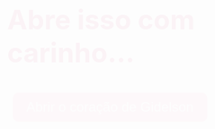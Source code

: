 <!DOCTYPE html>
<html lang="pt-BR">
<head>
  <meta charset="UTF-8" />
  <meta name="viewport" content="width=device-width, initial-scale=1.0, user-scalable=no"/>
  <title>Pra vc, Malu</title>
  <link href="https://fonts.googleapis.com/css2?family=Pacifico&family=Quicksand:wght@400;600&display=swap" rel="stylesheet"/>
  <style>
    :root {
      --font-base: clamp(1rem, 2.5vw, 1.5rem);
      --font-title: clamp(2rem, 5vw, 3rem);
      --font-final: clamp(1.5rem, 4vw, 2rem);
    }

    body {
      margin: 0;
      padding: 0;
      font-family: 'Quicksand', sans-serif;
      background: url('https://i.postimg.cc/Y96SLcP1/Mulher-jovem-em-descanso-suave.png') no-repeat center center fixed;
      background-size: cover;
      color: #000000;
      display: flex;
      flex-direction: column;
      align-items: center;
      text-align: center;
      overflow-x: hidden;
      position: relative;
      transition: background-color 5s ease-in-out;
      min-height: 100vh;
    }

    .overlay-bg {
      position: fixed;
      top: 0;
      left: 0;
      width: 100%;
      height: 100%;
      background-color: rgba(255,255,255,0.7);
      z-index: 1;
      display: none;
    }

    .container {
      padding: 30px 20px;
      max-width: 700px;
      animation: fadeIn 1s ease;
      border-radius: 16px;
      margin-top: 40px;
      position: relative;
      z-index: 2;
    }

    #main-content, #response, #closing-message {
      display: none;
    }

    @keyframes fadeIn {
      from { opacity: 0; transform: translateY(20px); }
      to { opacity: 1; transform: translateY(0); }
    }

    h1 {
      font-family: 'Pacifico', cursive;
      font-size: var(--font-title);
      color: #d6336c;
      margin-top: 100px;
      animation: bounce 1.5s infinite alternate;
    }

    p {
      font-size: var(--font-base);
      line-height: 1.7;
      margin-bottom: 20px;
      color: #000000;
    }

    .final {
      font-weight: bold;
      font-size: var(--font-final);
      margin-top: 30px;
    }

    .buttons {
      margin-top: 30px;
    }

    button {
      margin: 10px;
      padding: 12px 24px;
      font-size: var(--font-base);
      background-color: #ff99bb;
      border: none;
      border-radius: 10px;
      color: white;
      cursor: pointer;
      transition: 0.3s;
    }

    button:hover {
      background-color: #ff77a9;
    }

    .message-final {
      font-size: 2rem; /* Mantendo o tamanho original */
      color: #ff4081; /* Cor mais contrastante */
      font-weight: bold;
      margin-top: 20px;
      animation: pulse 1.5s infinite; /* Efeito de pulsação */
      display: flex;
      justify-content: center;
      align-items: center;
      text-align: center;
      min-height: 200px;
      z-index: 12;
      text-shadow: 1px 1px 4px rgba(0, 0, 0, 0.7); /* Sombra do texto */
      position: relative;
      flex-direction: column;
    }

    @keyframes pulse {
      0% { transform: scale(1); }
      50% { transform: scale(1.05); }
      100% { transform: scale(1); }
    }

    .heart {
      position: absolute;
      font-size: 48px; /* Aumentar o tamanho do coração */
      color: red;
      animation: floatHeart 4s linear forwards;
    }

    @keyframes floatHeart {
      0% {
        transform: translateY(0);
        opacity: 1;
      }
      100% {
        transform: translateY(-150px);
        opacity: 0;
      }
    }

    #closing-message {
      display: none;
      opacity: 0;
      transition: opacity 3s ease-in-out;
      z-index: 12;
      text-align: center;
      font-size: 2rem;
    }

    #light-overlay {
      position: fixed;
      inset: 0;
      width: 100%;
      height: 100%;
      background: white;
      opacity: 0;
      pointer-events: none;
      transition: opacity 8s ease-in-out;
      z-index: 10;
    }

    @media (max-width: 600px) {
      h1 {
        font-size: 2rem;
      }

      .final {
        font-size: 1.5rem;
      }

      .message-final {
        font-size: 1.5rem;
      }
    }
  </style>
</head>
<body>
  <div class="overlay-bg" id="text-background"></div>

  <div class="container" id="intro">
    <h1>Abre isso com carinho...</h1>
    <div class="open-btn">
      <button onclick="openHeart()">Abrir o coração de Gidelson</button>
    </div>
  </div>

  <div class="container" id="main-content">
    <p>Malu,</p>
    <p>Desde q vc chegou, tudo ao meu redor ganhou um novo significado. As cores parecem mais vivas, os dias mais leves, e cada momento se tornou precioso.</p>
    <p>Vc tem um brilho q é só seu, uma luz tão intensa q ilumina até os cantos mais escuros da minha alma. Seu sorriso é como um sol radiante, capaz de transformar qualquer dia nublado em um céu azul infinito.</p>
    <p>Cada batida do meu coração sussurra seu nome, como se ele soubesse desde sempre q foi feito pra te amar. Vc é a melodia mais doce da minha vida, meu porto seguro, minha paz em meio ao caos.</p>
    <p>Com vc, dá vontade de lutar, os desafios se tornam mais fáceis, os sonhos mais possíveis e a felicidade ainda maior. Quero dividir risadas, te apoiar nos momentos difíceis, ser seu porto seguro e multiplicar momentos inesquecíveis.</p>
    <p>Se pudesse, eu te daria o universo inteiro. Mas como não posso, entrego oq tenho de mais puro e verdadeiro: meu coração. 💖</p>

    <p class="final">Malu meu amor... vc aceita casar cmg? 🥹💗</p>
    <div class="buttons">
      <button onclick="showResponse()">Sim, eu aceito!</button>
      <button onclick="showResponse()">Claro, amor!</button>
    </div>
  </div>

  <div class="container" id="response">
    <div class="message-final">
      <span>Meu coração tá transbordando de felicidade!</span>
      <span>Esse meu amor por vc só me faz querer viver momentos lindos ao seu lado.</span>
    </div>
  </div>

  <div class="container" id="closing-message">
    <p>A mágica do pedido chegou ao fim,</p>
    <p>mas nossa história mágica acaba de começar. ✨💖</p>
  </div>

  <div id="light-overlay"></div>

  <audio id="bg-music" src="https://cdn.pixabay.com/download/audio/2023/01/05/audio_735dfb77d4.mp3" autoplay loop></audio>

  <script>
    function openHeart() {
      document.getElementById("intro").style.display = "none";
      document.getElementById("main-content").style.display = "block";
      document.getElementById("text-background").style.display = "block";
    }

    function showResponse() {
      document.getElementById("main-content").style.display = "none";
      document.getElementById("text-background").style.display = "none";
      document.getElementById("response").style.display = "block";
      createHearts();

      setTimeout(() => {
        document.getElementById("response").style.display = "none";
      }, 12000);

      setTimeout(() => {
        document.getElementById("light-overlay").style.opacity = "1";
      }, 8000);

      setTimeout(() => {
        document.getElementById("closing-message").style.display = "block";
        document.getElementById("closing-message").style.opacity = "1";
      }, 16000);

      setTimeout(() => {
        window.close();
      }, 24000);
    }

    function createHearts() {
      const heartInterval = setInterval(() => {
        const heart = document.createElement("div");
        heart.classList.add("heart");
        heart.innerHTML = "❤️"; // Adiciona um coração
        heart.style.left = Math.random() * 100 + "vw"; // Posição aleatória na largura
        heart.style.top = Math.random() * 100 + "vh"; // Posição aleatória na altura
        document.body.appendChild(heart);

        // Remover o coração após a animação
        setTimeout(() => {
          heart.remove();
        }, 4000);
      }, 300);

      setTimeout(() => {
        clearInterval(heartInterval);
      }, 12000);
    }
  </script>
</body>
</html>
